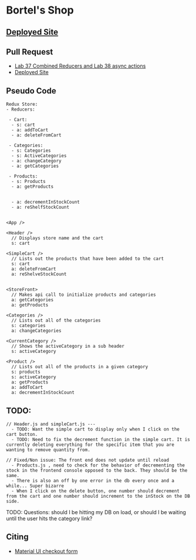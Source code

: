 # Bortel's Shop

## [Deployed Site](https://6042dce319fc730007ca541e--romantic-morse-5b215b.netlify.app/)

## Pull Request
- [Lab 37 Combined Reducers and Lab 38 async actions](https://github.com/Chris-Bortel-401-advanced-javascript/storefront-rebuild/pull/3)
- [Deployed Site](https://6025d2ae66101f00082bfba4--romantic-morse-5b215b.netlify.app/)

## Pseudo Code

```
Redux Store:
- Reducers:

 - Cart:
  - s: cart
  - a: addToCart
  - a: deleteFromCart

 - Categories:
  - s: Categories
  - s: ActiveCategories
  - a: changeCategory
  - a: getCategories

 - Products:
  - s: Products
  - a: getProducts

  
  - a: decrementInStockCount
  - a: reShelfStockCount


<App />

<Header />
  // Displays store name and the cart
  s: cart

<SimpleCart />
  // Lists out the products that have been added to the cart
  s: cart
  a: deleteFromCart
  a: reShelveStockCount


<StoreFront>
  // Makes api call to initialize products and categories
  a: getCategories
  a: getProducts

<Categories />
  // Lists out all of the categories
  s: categories
  a: changeCategories

<CurrentCategory />
  // Shows the activeCategory in a sub header
  s: activeCategory

<Product />
  // Lists out all of the products in a given category
  s: products
  s: activeCategory
  a: getProducts
  a: addToCart
  a: decrementInStockCount

```



## TODO:
```
// Header.js and simpleCart.js --- 
  - TODO: Want the simple cart to display only when I click on the cart button.
  - TODO: Need to fix the decrement function in the simple cart. It is currently deleting everything for the specific item that you are wanting to remove quantity from. 

// Fixed/Non issue: The front end does not update until reload
  - Products.js , need to check for the behavior of decrementing the stock in the frontend console opposed to the back. They should be the same.
  - There is also an off by one error in the db every once and a while... Super bizarre
  - When I click on the delete button, one number should decrement from the cart and one number should increment to the inStock on the DB side.
```


TODO: Questions: should I be hitting my DB on load, or should I be waiting until the user hits the category link?

## Citing
- [Material UI checkout form](https://github.com/mui-org/material-ui/tree/master/docs/src/pages/getting-started/templates/checkout)
